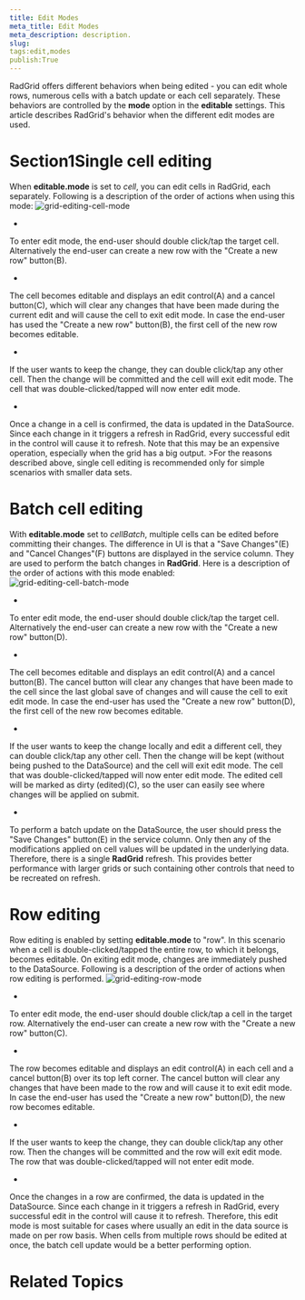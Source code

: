 ```yaml
---
title: Edit Modes
meta_title: Edit Modes
meta_description: description.
slug: 
tags:edit,modes
publish:True
---
```



RadGrid offers different behaviors when being edited - you can edit whole rows, numerous cells with a batch update or each cell separately. These
				behaviors are controlled by the __mode__ option in the __editable__ settings. This article describes
				RadGrid's behavior when the different edit modes are used.
			

# Section1Single cell editing

When __editable.mode__ is set to *cell*, you can edit cells in RadGrid, each separately.
					Following is a description of the order of actions when using this mode:
				![grid-editing-cell-mode](../Media/Controls\Grid\grid-editing-cell-mode.png)

* 

To enter edit mode, the end-user should double click/tap the target cell. Alternatively the end-user can create a new row with the "Create a 
            new row" button(B).

* 

The cell becomes editable and displays an edit control(A) and a cancel button(C), which will clear any changes that have been made
							during the current edit and will cause the cell to exit edit mode. In case the end-user has used the "Create a new row" button(B), the first 
              cell of the new row becomes editable.
						

* 

If the user wants to keep the change, they can double click/tap any other cell. Then the change will be committed and the cell
							will exit edit mode. The cell that was double-clicked/tapped will now enter edit mode.
						

* 

Once a change in a cell is confirmed, the data is updated in the DataSource. Since each change in it triggers a refresh in
							RadGrid, every successful edit in the control will cause it to refresh. Note that this may be an expensive operation, especially
							when the grid has a big output.
						>For the reasons described above, single cell editing is recommended only for simple scenarios with smaller data sets.

# Batch cell editing

With __editable.mode__ set to *cellBatch*, multiple cells can be edited before committing
					their changes. The difference in UI is that a "Save Changes"(E) and "Cancel Changes"(F) buttons are displayed in the service column. They are
					used to perform the batch changes in __RadGrid__. Here is a description of the order of actions with this mode enabled:
				![grid-editing-cell-batch-mode](../Media/Controls\Grid\grid-editing-cell-batch-mode.png)

* 

To enter edit mode, the end-user should double click/tap the target cell. Alternatively the end-user can create a new row with the "Create a
              new row" button(D).
            

* 

The cell becomes editable and displays an edit control(A) and a cancel button(B). The cancel button will clear any changes that have
              been made to the cell since the last global save of changes and will cause the cell to exit edit mode. In case the end-user has used the 
              "Create a new row" button(D), the first cell of the new row becomes editable.
            

* 

If the user wants to keep the change locally and edit a different cell, they can double click/tap any other cell. Then the change
							will be kept (without being pushed to the DataSource) and the cell will exit edit mode. The cell that was double-clicked/tapped
							will now enter edit mode. The edited cell will be marked as dirty (edited)(C), so the user can easily see where changes will be
							applied on submit.
						

* 

To perform a batch update on the DataSource, the user should press the "Save Changes" button(E) in the service column. Only then
							any of the modifications applied on cell values will be updated in the underlying data. Therefore, there is a single __RadGrid__
							refresh. This provides better performance with larger grids or such containing other controls that need to be recreated on
							refresh.
						

# Row editing

Row editing is enabled by setting __editable.mode__ to "row". In this scenario when a cell is double-clicked/tapped
					the entire row, to which it belongs, becomes editable. On exiting edit mode, changes are immediately pushed to the DataSource. Following
					is a description of the order of actions when row editing is performed.
				![grid-editing-row-mode](../Media/Controls\Grid\grid-editing-row-mode.png)

* 

To enter edit mode, the end-user should double click/tap a cell in the target row. Alternatively the end-user can create a new row with the "Create a
              new row" button(C).
            

* 

The row becomes editable and displays an edit control(A) in each cell and a cancel button(B) over its top left corner. The cancel button will clear
              any changes that have been made to the row and will cause it to exit edit mode. In case the end-user has used the
              "Create a new row" button(D), the new row becomes editable.
            

* 

If the user wants to keep the change, they can double click/tap any other row. Then the changes will be committed and the row
							will exit edit mode. The row that was double-clicked/tapped will not enter edit mode.
						

* 

Once the changes in a row are confirmed, the data is updated in the DataSource. Since each change in it triggers a refresh in
							RadGrid, every successful edit in the control will cause it to refresh. Therefore, this edit mode is most suitable for cases
							where usually an edit in the data source is made on per row basis. When cells from multiple rows should be edited at once, the
							batch cell update would be a better performing option.
						

# Related Topics
